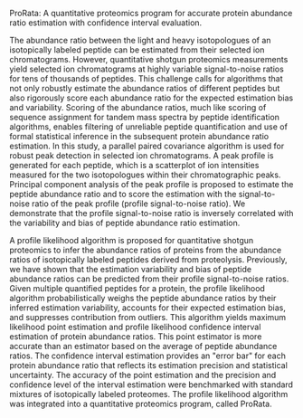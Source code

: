 ProRata: A quantitative proteomics program for accurate protein abundance ratio estimation with confidence interval evaluation.

The abundance ratio between the light and heavy isotopologues of an isotopically labeled peptide can be estimated from their selected ion chromatograms. However, quantitative shotgun proteomics measurements yield selected ion chromatograms at highly variable signal-to-noise ratios for tens of thousands of peptides. This challenge calls for algorithms that not only robustly estimate the abundance ratios of different peptides but also rigorously score each abundance ratio for the expected estimation bias and variability. Scoring of the abundance ratios, much like scoring of sequence assignment for tandem mass spectra by peptide identification algorithms, enables filtering of unreliable peptide quantification and use of formal statistical inference in the subsequent protein abundance ratio estimation. In this study, a parallel paired covariance algorithm is used for robust peak detection in selected ion chromatograms. A peak profile is generated for each peptide, which is a scatterplot of ion intensities measured for the two isotopologues within their chromatographic peaks. Principal component analysis of the peak profile is proposed to estimate the peptide abundance ratio and to score the estimation with the signal-to-noise ratio of the peak profile (profile signal-to-noise ratio). We demonstrate that the profile signal-to-noise ratio is inversely correlated with the variability and bias of peptide abundance ratio estimation.

A profile likelihood algorithm is proposed for quantitative shotgun proteomics to infer the abundance ratios of proteins from the abundance ratios of isotopically labeled peptides derived from proteolysis. Previously, we have shown that the estimation variability and bias of peptide abundance ratios can be predicted from their profile signal-to-noise ratios. Given multiple quantified peptides for a protein, the profile likelihood algorithm probabilistically weighs the peptide abundance ratios by their inferred estimation variability, accounts for their expected estimation bias, and suppresses contribution from outliers. This algorithm yields maximum likelihood point estimation and profile likelihood confidence interval estimation of protein abundance ratios. This point estimator is more accurate than an estimator based on the average of peptide abundance ratios. The confidence interval estimation provides an "error bar" for each protein abundance ratio that reflects its estimation precision and statistical uncertainty. The accuracy of the point estimation and the precision and confidence level of the interval estimation were benchmarked with standard mixtures of isotopically labeled proteomes. The profile likelihood algorithm was integrated into a quantitative proteomics program, called ProRata.